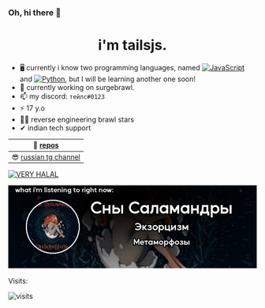 ### Oh, hi there 👋

<h1 align="center"> i'm tailsjs.</h1>


- 🖥 currently i know two programming languages, named <a href="https://learn.javascript.ru/"><img src="https://img.shields.io/badge/JavaScript-F7DF1E?style=flat&logo=JavaScript&logoColor=white" alt="JavaScript"/></a> and <a href="https://pythontutor.ru/"><img src="https://img.shields.io/badge/Python-0000FF?style=flat&logo=Python&logoColor=white" alt="Python"/></a>, but I will be learning another one soon!
- 🔭 currently working on surgebrawl.
- 📫 my discord: ``тейлс#0123``
- ⚡ 17 y.o
- 👨‍💻 reverse engineering brawl stars
- ✔ indian tech support

| 📖 [repos](https://github.com/tailsjs?tab=repositories) |
|---------------------------| 
| 😎 [russian tg channel](https://t.me/tjsblog) |

[![VERY HALAL](https://user-images.githubusercontent.com/49571184/176561273-1e36df3c-8add-455f-b827-5f24e1fa0205.png)](https://www.youtube.com/watch?v=Azc7A9iKPYk)<br>

[![LastFM](https://github.com/tailsjs/tailsjs/raw/master/lastTrack.png)](https://www.last.fm/user/tailsjs)

Visits:

![visits](https://count.getloli.com/get/@tailsjs?theme=gelbooru)
